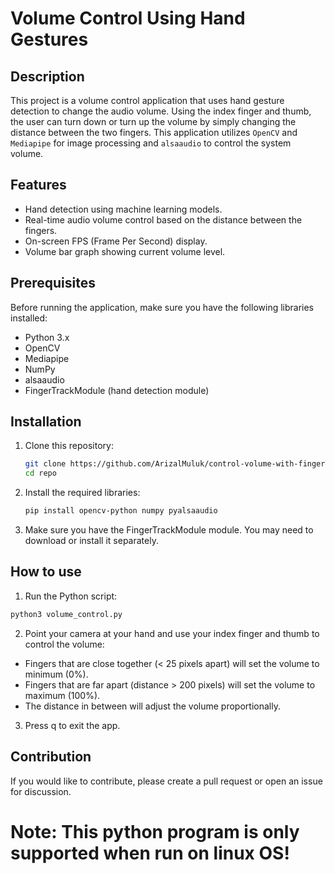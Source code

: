 # Volume Control Using Hand Gestures

## Description
This project is a volume control application that uses hand gesture detection to change the audio volume. Using the index finger and thumb, the user can turn down or turn up the volume by simply changing the distance between the two fingers. This application utilizes `OpenCV` and `Mediapipe` for image processing and `alsaaudio` to control the system volume.

## Features
- Hand detection using machine learning models.
- Real-time audio volume control based on the distance between the fingers.
- On-screen FPS (Frame Per Second) display.
- Volume bar graph showing current volume level.

## Prerequisites
Before running the application, make sure you have the following libraries installed:

- Python 3.x
- OpenCV
- Mediapipe
- NumPy
- alsaaudio
- FingerTrackModule (hand detection module)

## Installation
1. Clone this repository:
   ```bash
   git clone https://github.com/ArizalMuluk/control-volume-with-finger.git
   cd repo
   ```
2. Install the required libraries:
   ```bash
   pip install opencv-python numpy pyalsaaudio
   ```
3. Make sure you have the FingerTrackModule module. You may need to download or install it separately.

## How to use
1. Run the Python script:
```bash
python3 volume_control.py
```
2. Point your camera at your hand and use your index finger and thumb to control the volume:

- Fingers that are close together (< 25 pixels apart) will set the volume to minimum (0%).
- Fingers that are far apart (distance > 200 pixels) will set the volume to maximum (100%).
- The distance in between will adjust the volume proportionally.

3. Press q to exit the app.

## Contribution
If you would like to contribute, please create a pull request or open an issue for discussion.

# Note: This python program is only supported when run on linux OS!
